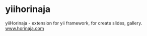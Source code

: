 yiihorinaja
===========

yiiHorinaja - extension for yii framework, for create slides, gallery. www.horinaja.com

